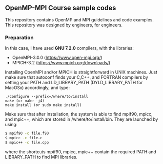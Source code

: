 ## OpenMP-MPI Course sample codes 

This repository contains OpenMP and MPI guidelines and code examples. This repository was designed by engineers, for engineers.

### Preparation

In this case, I have used **GNU 7.2.0** compilers, with the libraries:

  * OpenMPI-3.0.0 (https://www.open-mpi.org/)
  * MPICH-3.2 (https://www.mpich.org/downloads/)
  
Installing OpenMPI and/or MPICH is straightforward in UNIX machines. Just make sure that autoconf finds your C,C++, and FORTRAN compilers by setting your PATH and LD_LIBRARY_PATH (DYLD_LIBRARY_PATH for MacOSx) accordingly, and type:

```make
./configure --prefix=/where/to/install
make (or make -j4)
make install (or sudo make install)
  ```
Make sure that after installation, the system is able to find mpif90, mpicc, and mpic++, which are stored in /where/to/install/bin. 
They are launched by using:
```bash
$ mpif90 -c file.f90
$ mpicc -c file.c
$ mpic++ -c file.cpp
```

where the shortcuts mpif90, mpicc, mpic++ contain the required PATH and LIBRARY_PATH to find MPI libraries.
